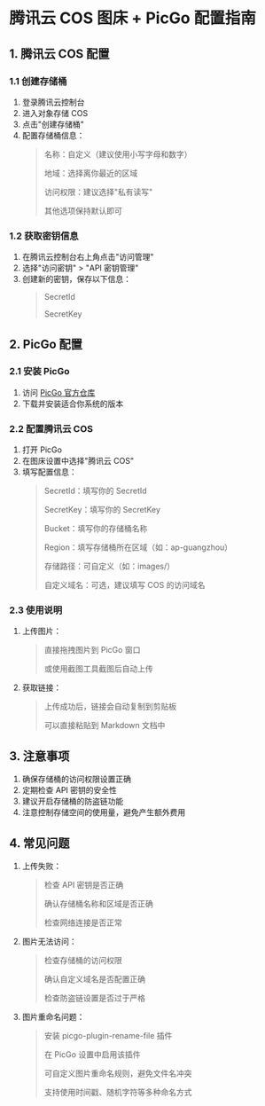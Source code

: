 # 腾讯云 COS 图床 + PicGo 配置指南

## 1. 腾讯云 COS 配置

### 1.1 创建存储桶

1. 登录腾讯云控制台
2. 进入对象存储 COS
3. 点击"创建存储桶"
4. 配置存储桶信息：
   > 名称：自定义（建议使用小写字母和数字）
   >
   > 地域：选择离你最近的区域
   >
   > 访问权限：建议选择"私有读写"
   >
   > 其他选项保持默认即可

### 1.2 获取密钥信息

1. 在腾讯云控制台右上角点击"访问管理"
2. 选择"访问密钥" > "API 密钥管理"
3. 创建新的密钥，保存以下信息：
   > SecretId
   >
   > SecretKey

## 2. PicGo 配置

### 2.1 安装 PicGo

1. 访问 [PicGo 官方仓库](https://github.com/Molunerfinn/PicGo/releases)
2. 下载并安装适合你系统的版本

### 2.2 配置腾讯云 COS

1. 打开 PicGo
2. 在图床设置中选择"腾讯云 COS"
3. 填写配置信息：
   > SecretId：填写你的 SecretId
   >
   > SecretKey：填写你的 SecretKey
   >
   > Bucket：填写你的存储桶名称
   >
   > Region：填写存储桶所在区域（如：ap-guangzhou）
   >
   > 存储路径：可自定义（如：images/）
   >
   > 自定义域名：可选，建议填写 COS 的访问域名

### 2.3 使用说明

1. 上传图片：
   > 直接拖拽图片到 PicGo 窗口
   >
   > 或使用截图工具截图后自动上传
2. 获取链接：
   > 上传成功后，链接会自动复制到剪贴板
   >
   > 可以直接粘贴到 Markdown 文档中

## 3. 注意事项

1. 确保存储桶的访问权限设置正确
2. 定期检查 API 密钥的安全性
3. 建议开启存储桶的防盗链功能
4. 注意控制存储空间的使用量，避免产生额外费用

## 4. 常见问题

1. 上传失败：
   > 检查 API 密钥是否正确
   >
   > 确认存储桶名称和区域是否正确
   >
   > 检查网络连接是否正常
   
2. 图片无法访问：
   > 检查存储桶的访问权限
   >
   > 确认自定义域名是否配置正确
   >
   > 检查防盗链设置是否过于严格
   
3. 图片重命名问题：
   > 安装 picgo-plugin-rename-file 插件
   >
   > 在 PicGo 设置中启用该插件
   >
   > 可自定义图片重命名规则，避免文件名冲突
   >
   > 支持使用时间戳、随机字符等多种命名方式